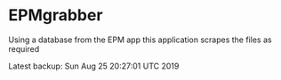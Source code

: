 # EPMgrabber
Using a database from the EPM app this application scrapes the files as required


Latest backup: Sun Aug 25 20:27:01 UTC 2019
